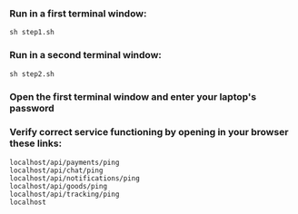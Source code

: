 ### Run in a first terminal window:
    sh step1.sh

### Run in a second terminal window:
    sh step2.sh

### Open the first terminal window and enter your laptop's password

### Verify correct service functioning by opening in your browser these links:
    localhost/api/payments/ping
    localhost/api/chat/ping
    localhost/api/notifications/ping
    localhost/api/goods/ping
    localhost/api/tracking/ping
    localhost
